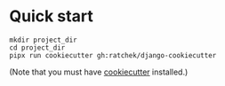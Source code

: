 # Quick start
```
mkdir project_dir
cd project_dir
pipx run cookiecutter gh:ratchek/django-cookiecutter
```
(Note that you must have [cookiecutter](https://github.com/cookiecutter/cookiecutter) installed.)
